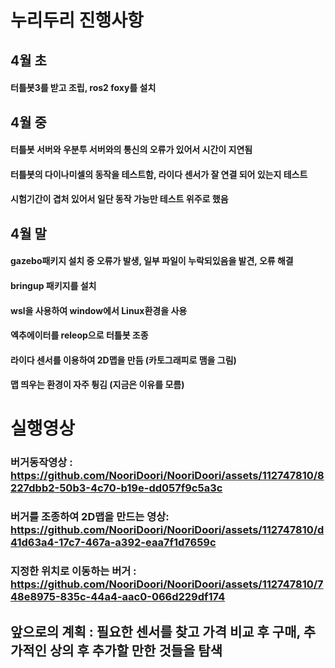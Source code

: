 # 누리두리 진행사항

## 4월 초
####          터틀봇3를 받고 조립, ros2 foxy를 설치

## 4월 중
####          터틀봇 서버와 우분투 서버와의 통신의 오류가 있어서 시간이 지연됨
####          터틀봇의 다이나미셀의 동작을 테스트함, 라이다 센서가 잘 연결 되어 있는지 테스트
####          시험기간이 겹처 있어서 일단 동작 가능만 테스트 위주로 했음

## 4월 말 
####          gazebo패키지 설치 중 오류가 발생, 일부 파일이 누락되있음을 발견, 오류 해결
####          bringup 패키지를 설치
####          wsl을 사용하여 window에서 Linux환경을 사용
####          엑추에이터를 releop으로 터틀봇 조종
####          라이다 센서를 이용하여 2D맵을 만듬 (카토그래피로 맴을 그림)
####          맵 띄우는 환경이 자주 튕김 (지금은 이유를 모름)

# 실행영상
### 버거동작영상 : https://github.com/NooriDoori/NooriDoori/assets/112747810/8227dbb2-50b3-4c70-b19e-dd057f9c5a3c
### 버거를 조종하여 2D맵을 만드는 영상: https://github.com/NooriDoori/NooriDoori/assets/112747810/d41d63a4-17c7-467a-a392-eaa7f1d7659c
### 지정한 위치로 이동하는 버거 : https://github.com/NooriDoori/NooriDoori/assets/112747810/748e8975-835c-44a4-aac0-066d229df174

## 앞으로의 계획 : 필요한 센서를 찾고 가격 비교 후 구매, 추가적인 상의 후 추가할 만한 것들을 탐색
